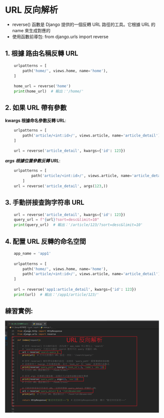 # URL 反向解析
- reverse() 函數是 Django 提供的一個反轉 URL 路徑的工具。它根據 URL 的 name 來生成對應的 
- 使用函數前導包: from django.urls import reverse

## 1. 根據 路由名稱反轉 URL
``` python    
    urlpatterns = [
        path('home/', views.home, name='home'),     
    ]

    home_url = reverse('home')
    print(home_url)  # 輸出：'/home/'
```
## 2. 如果 URL 帶有參數

**kwargs 根據命名參數反轉 URL**:
``` python
    urlpatterns = [
        path('article/<int:id>/', views.article, name='article_detail')
    ]

    url = reverse('article_detail', kwargs={'id': 123})
```

***args 根據位置參數反轉 URL***:
``` python
    urlpatterns = [
            path('article/<int:id>/', views.article, name='article_detail')
        ]
    url = reverse('article_detail', args(123,))
```
## 3. 手動拼接查詢字符串 URL
``` python
    url = reverse('article_detail', kwargs={'id': 123})
    query_url = f"{url}?sort=desc&limit=10"
    print(query_url)  # 輸出：'/article/123/?sort=desc&limit=10'
```

## 4. 配置 URL 反轉的命名空間
``` python
    app_name = 'app1'

    urlpatterns = [
        path('home/', views.home, name='home'),
        path('article/<int:id>/', views.article, name='article_detail'),
    ]

    url = reverse('app1:article_detail', kwargs={'id': 123})
    print(url)  # 輸出：'/app1/article/123/'
```
## 練習實例:
![反向](筆記圖/反轉URL.png)